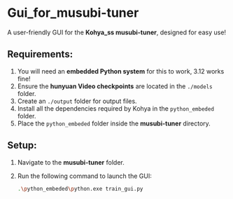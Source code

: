# Gui_for_musubi-tuner

A user-friendly GUI for the **Kohya_ss musubi-tuner**, designed for easy use!

## Requirements:
1. You will need an **embedded Python system** for this to work, 3.12 works fine!
2. Ensure the **hunyuan Video checkpoints** are located in the `./models` folder.
3. Create an `./output` folder for output files.
4. Install all the dependencies required by Kohya in the `python_embeded` folder.
5. Place the `python_embeded` folder inside the **musubi-tuner** directory.

## Setup:
1. Navigate to the **musubi-tuner** folder.
2. Run the following command to launch the GUI:

   ```bash
   .\python_embeded\python.exe train_gui.py


